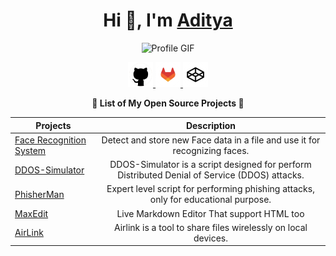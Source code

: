 <div> 
<h1 align="center">Hi 👋, I'm <a href="https://bento.me/adityasinh" target="_blank">Aditya</a></h1>

<!-- Hey, wait a minute! What are you doing in my README.md file? Tell me, you're copying my content, right? I know it! -->

<p align="center">
  <img src="https://github.com/user-attachments/assets/62e7112a-2522-475f-a4fb-9000ead0ea5e" alt="Profile GIF" width="150" />
</p>

<p align="center">
  <a href="https://github.com/Adityasinh-Sodha" target="_blank">
    <img src="assets/github3.png" alt="GitHub" width="40" />
  </a>
  <a href="https://gitlab.com/Adityasinh-Sodha" target="_blank">
    <img src="assets/gitlab.png" alt="GitLab" width="40" />
  </a>
  <a href="https://codepen.io/Adityasinh-Sodha" target="_blank">
    <img src="assets/codepen.png" alt="CodePen" width="40" />
  </a>
</p>

<div> <p align="center"><b>🌟 List of My Open Source Projects 🌟</b></p> </div>
<div align="center">

| Projects  | Description  |
| ------------- |:-------------:|
| [Face Recognition System](https://github.com/Adityasinh-Sodha/Face-Recognition-System/)| Detect and store new Face data in a file and use it for recognizing faces. |
| [DDOS-Simulator](https://github.com/Adityasinh-Sodha/DDOS-Simulator)      | DDOS-Simulator is a script designed for perform Distributed Denial of Service (DDOS) attacks. |
| [PhisherMan](https://github.com/Adityasinh-Sodha/PhisherMan)       |   Expert level script for performing phishing attacks, only for educational purpose. |
| [MaxEdit](https://adityasinh-sodha.github.io/MaxEdit/)       |   Live Markdown Editor That support HTML too |
| [AirLink](https://airlink.up.railway.app/)      | Airlink is a tool to share files wirelessly on local devices.|








</div>
